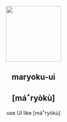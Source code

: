 <div align="center">
  <img width="150" src="https://cdn.jsdelivr.net/gh/innocces/DrawingBed/2022-10-16/1665903150414-z-rect.png" />

  <h2>maryoku-ui</h2>
  <h2>[máꜜryòkù]</h2>

  <p>use UI like [máꜜryòkù]</p>
</div>
